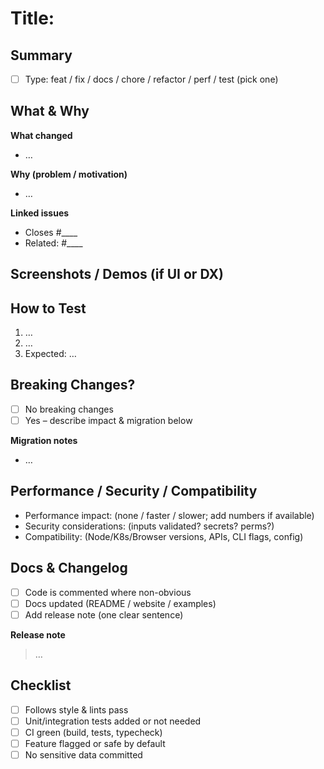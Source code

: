 # Title: <!-- Short, descriptive title of the change -->

## Summary
<!-- One or two sentences explaining the change and why it matters. -->

- [ ] Type: feat / fix / docs / chore / refactor / perf / test (pick one)

## What & Why
**What changed**
- …

**Why (problem / motivation)**
- …

**Linked issues**
- Closes #____
- Related: #____

## Screenshots / Demos (if UI or DX)
<!-- Before / After images, GIFs, terminal output, sample usage -->

## How to Test
<!-- Exact, reproducible steps for a reviewer -->
1. …
2. …
3. Expected: …

## Breaking Changes?
- [ ] No breaking changes
- [ ] Yes – describe impact & migration below

**Migration notes**
- …

## Performance / Security / Compatibility
- Performance impact: (none / faster / slower; add numbers if available)
- Security considerations: (inputs validated? secrets? perms?)
- Compatibility: (Node/K8s/Browser versions, APIs, CLI flags, config)

## Docs & Changelog
- [ ] Code is commented where non-obvious
- [ ] Docs updated (README / website / examples)
- [ ] Add release note (one clear sentence)

**Release note**
> …

## Checklist
- [ ] Follows style & lints pass
- [ ] Unit/integration tests added or not needed
- [ ] CI green (build, tests, typecheck)
- [ ] Feature flagged or safe by default
- [ ] No sensitive data committed
